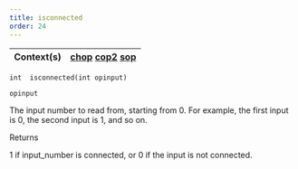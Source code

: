 ```yaml
---
title: isconnected
order: 24
---
```

| Context(s) | [chop](../contexts/chop.html)  [cop2](../contexts/cop2.html)  [sop](../contexts/sop.html) |
| --- | --- |

`int  isconnected(int opinput)`

`opinput`

The input number to read from, starting from 0. For example, the first input is 0, the second input is 1, and so on.

Returns

1 if input_number is connected, or 0 if the input is not connected.
